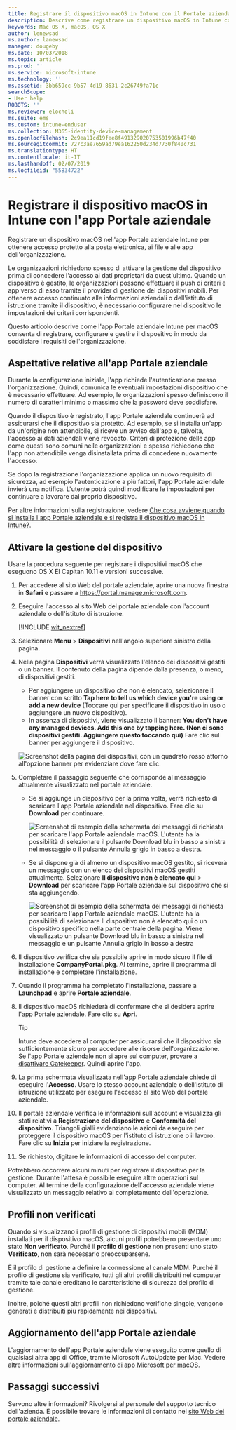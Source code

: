 ```yaml
---
title: Registrare il dispositivo macOS in Intune con il Portale aziendale | Microsoft Docs
description: Descrive come registrare un dispositivo macOS in Intune con l'app Portale aziendale
keywords: Mac OS X, macOS, OS X
author: lenewsad
ms.author: lanewsad
manager: dougeby
ms.date: 10/03/2018
ms.topic: article
ms.prod: ''
ms.service: microsoft-intune
ms.technology: ''
ms.assetid: 3bb659cc-9b57-4d19-8631-2c26749fa71c
searchScope:
- User help
ROBOTS: ''
ms.reviewer: elocholi
ms.suite: ems
ms.custom: intune-enduser
ms.collection: M365-identity-device-management
ms.openlocfilehash: 2c9ea11cd19fee8f491329020753501996b47f40
ms.sourcegitcommit: 727c3ae7659ad79ea162250d234d7730f840c731
ms.translationtype: HT
ms.contentlocale: it-IT
ms.lasthandoff: 02/07/2019
ms.locfileid: "55834722"
---
```

# <a name="enroll-your-macos-device-in-intune-with-the-company-portal-app"></a>Registrare il dispositivo macOS in Intune con l'app Portale aziendale

Registrare un dispositivo macOS nell'app Portale aziendale Intune per ottenere accesso protetto alla posta elettronica, ai file e alle app dell'organizzazione.

Le organizzazioni richiedono spesso di attivare la gestione del dispositivo prima di concedere l'accesso ai dati proprietari da quest'ultimo. Quando un dispositivo è gestito, le organizzazioni possono effettuare il push di criteri e app verso di esso tramite il provider di gestione dei dispositivi mobili. Per ottenere accesso continuato alle informazioni aziendali o dell'istituto di istruzione tramite il dispositivo, è necessario configurare nel dispositivo le impostazioni dei criteri corrispondenti.  

Questo articolo descrive come l'app Portale aziendale Intune per macOS consenta di registrare, configurare e gestire il dispositivo in modo da soddisfare i requisiti dell'organizzazione.

## <a name="what-to-expect-from-the-company-portal-app"></a>Aspettative relative all'app Portale aziendale

Durante la configurazione iniziale, l'app richiede l'autenticazione presso l'organizzazione. Quindi, comunica le eventuali impostazioni dispositivo che è necessario effettuare. Ad esempio, le organizzazioni spesso definiscono il numero di caratteri minimo o massimo che la password deve soddisfare.    

Quando il dispositivo è registrato, l'app Portale aziendale continuerà ad assicurarsi che il dispositivo sia protetto. Ad esempio, se si installa un'app da un'origine non attendibile, si riceve un avviso dall'app e, talvolta, l'accesso ai dati aziendali viene revocato. Criteri di protezione delle app come questi sono comuni nelle organizzazioni e spesso richiedono che l'app non attendibile venga disinstallata prima di concedere nuovamente l'accesso.

Se dopo la registrazione l'organizzazione applica un nuovo requisito di sicurezza, ad esempio l'autenticazione a più fattori, l'app Portale aziendale invierà una notifica. L'utente potrà quindi modificare le impostazioni per continuare a lavorare dal proprio dispositivo.  

Per altre informazioni sulla registrazione, vedere [Che cosa avviene quando si installa l'app Portale aziendale e si registra il dispositivo macOS in Intune?](what-happens-if-you-install-the-Company-Portal-app-and-enroll-your-device-in-intune-macos.md).  

## <a name="get-your-device-managed"></a>Attivare la gestione del dispositivo  
Usare la procedura seguente per registrare i dispositivi macOS che eseguono OS X El Capitan 10.11 e versioni successive.   


1. Per accedere al sito Web del portale aziendale, aprire una nuova finestra in __Safari__ e passare a https://portal.manage.microsoft.com.  

2. Eseguire l'accesso al sito Web del portale aziendale con l'account aziendale o dell'istituto di istruzione.

   [!INCLUDE [wit_nextref](includes/end-user-password-guidance.md)]


3. Selezionare **Menu** > **Dispositivi** nell'angolo superiore sinistro della pagina.  

4. Nella pagina __Dispositivi__ verrà visualizzato l'elenco dei dispositivi gestiti o un banner. Il contenuto della pagina dipende dalla presenza, o meno, di dispositivi gestiti. 
    * Per aggiungere un dispositivo che non è elencato, selezionare il banner con scritto **Tap here to tell us which device you're using or add a new device** (Toccare qui per specificare il dispositivo in uso o aggiungere un nuovo dispositivo).
    * In assenza di dispositivi, viene visualizzato il banner: **You don't have any managed devices. Add this one by tapping here. (Non ci sono dispositivi gestiti. Aggiungere questo toccando qui)** Fare clic sul banner per aggiungere il dispositivo.  

     ![Screenshot della pagina dei dispositivi, con un quadrato rosso attorno all'opzione banner per evidenziare dove fare clic.](./media/CP-enroll-MACOS-1808.png)  
5.  Completare il passaggio seguente che corrisponde al messaggio attualmente visualizzato nel portale aziendale.  
    * Se si aggiunge un dispositivo per la prima volta, verrà richiesto di scaricare l'app Portale aziendale nel dispositivo. Fare clic su **Download** per continuare.  

         ![Screenshot di esempio della schermata dei messaggi di richiesta per scaricare l'app Portale aziendale macOS. L'utente ha la possibilità di selezionare il pulsante Download blu in basso a sinistra nel messaggio o il pulsante Annulla grigio in basso a destra.](./media/CP-enroll-download-macOS-1808.png)  

    * Se si dispone già di almeno un dispositivo macOS gestito, si riceverà un messaggio con un elenco dei dispositivi macOS gestiti attualmente. Selezionare **Il dispositivo non è elencato qui** > **Download** per scaricare l'app Portale aziendale sul dispositivo che si sta aggiungendo.  

         ![Screenshot di esempio della schermata dei messaggi di richiesta per scaricare l'app Portale aziendale macOS. L'utente ha la possibilità di selezionare *Il dispositivo non è elencato qui* o un dispositivo specifico nella parte centrale della pagina. Viene visualizzato un pulsante Download blu in basso a sinistra nel messaggio e un pulsante Annulla grigio in basso a destra](./media/cp-mac-os-device-isnt-here-1808.png)  

6. Il dispositivo verifica che sia possibile aprire in modo sicuro il file di installazione **CompanyPortal.pkg**. Al termine, aprire il programma di installazione e completare l'installazione.  

7. Quando il programma ha completato l'installazione, passare a **Launchpad** e aprire **Portale aziendale**.  

8. Il dispositivo macOS richiederà di confermare che si desidera aprire l'app Portale aziendale. Fare clic su **Apri**.  

   > [!TIP]
   > Intune deve accedere al computer per assicurarsi che il dispositivo sia sufficientemente sicuro per accedere alle risorse dell'organizzazione. Se l'app Portale aziendale non si apre sul computer, provare a [disattivare Gatekeeper](https://support.apple.com/HT202491). Quindi aprire l'app.

9. La prima schermata visualizzata nell'app Portale aziendale chiede di eseguire l'**Accesso**. Usare lo stesso account aziendale o dell'istituto di istruzione utilizzato per eseguire l'accesso al sito Web del portale aziendale.

10. Il portale aziendale verifica le informazioni sull'account e visualizza gli stati relativi a **Registrazione del dispositivo** e **Conformità del dispositivo**. Triangoli gialli evidenziano le azioni da eseguire per proteggere il dispositivo macOS per l'istituto di istruzione o il lavoro. Fare clic su **Inizia** per iniziare la registrazione. 

11. Se richiesto, digitare le informazioni di accesso del computer.  

Potrebbero occorrere alcuni minuti per registrare il dispositivo per la gestione. Durante l'attesa è possibile eseguire altre operazioni sul computer. Al termine della configurazione dell'accesso aziendale viene visualizzato un messaggio relativo al completamento dell'operazione.  

## <a name="unverified-profiles"></a>Profili non verificati
Quando si visualizzano i profili di gestione di dispositivi mobili (MDM) installati per il dispositivo macOS, alcuni profili potrebbero presentare uno stato **Non verificato**. Purché il **profilo di gestione** non presenti uno stato **Verificato**, non sarà necessario preoccuparsene.  

È il profilo di gestione a definire la connessione al canale MDM. Purché il profilo di gestione sia verificato, tutti gli altri profili distribuiti nel computer tramite tale canale ereditano le caratteristiche di sicurezza del profilo di gestione.

Inoltre, poiché questi altri profili non richiedono verifiche singole, vengono generati e distribuiti più rapidamente nei dispositivi. 

## <a name="updating-the-company-portal-app"></a>Aggiornamento dell'app Portale aziendale

L'aggiornamento dell'app Portale aziendale viene eseguito come quello di qualsiasi altra app di Office, tramite Microsoft AutoUpdate per Mac. Vedere altre informazioni sull'[aggiornamento di app Microsoft per macOS](https://support.office.com/article/Check-for-Office-for-Mac-updates-automatically-bfd1e497-c24d-4754-92ab-910a4074d7c1).  

## <a name="next-steps"></a>Passaggi successivi  
Servono altre informazioni? Rivolgersi al personale del supporto tecnico dell'azienda. È possibile trovare le informazioni di contatto nel [sito Web del portale aziendale](https://go.microsoft.com/fwlink/?linkid=2010980).  


